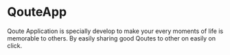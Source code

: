 # QouteApp
Qoute Application is specially develop to make your every moments of life is memorable to others. By easily sharing good Qoutes to other on easily on click.   
